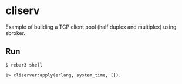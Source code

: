 cliserv
=======

Example of building a TCP client pool (half duplex and multiplex) using sbroker.

Run
---

    $ rebar3 shell

    1> cliserver:apply(erlang, system_time, []).
